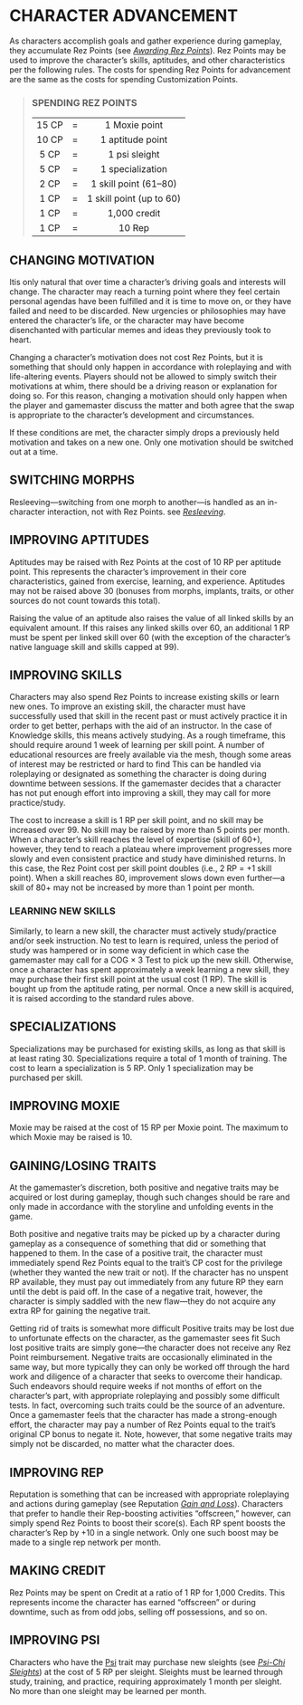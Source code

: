 # CHARACTER ADVANCEMENT

As characters accomplish goals and gather experience
during gameplay, they accumulate Rez Points (see
[*Awarding Rez Points*](../11/12-gamemastering.md#awarding-rez-points)).
Rez Points may be used
to improve the character’s skills, aptitudes, and other
characteristics per the following rules. The costs for
spending Rez Points for advancement are the same as
the costs for spending Customization Points.

<blockquote class="table">

### SPENDING REZ POINTS

<div class="smart-columns">
<div>

|           |   |                               |
| :-------: |:-:| :----------------------------:|
|   15 CP   | = | 1 Moxie point                 |
|   10 CP   | = | 1 aptitude point              |
|   5 CP    | = | 1 psi sleight                 |
|   5 CP    | = | 1 specialization              |
|   2 CP    | = | 1 skill point (61–80)         |
|   1 CP    | = | 1 skill point (up to 60)      |
|   1 CP    | = | 1,000 credit                  |
|   1 CP    | = | 10 Rep                        |

</div></div>
</blockquote>


## CHANGING MOTIVATION

Itis only natural that over time a character’s driving
goals and interests will change. The character may
reach a turning point where they feel certain personal
agendas have been fulfilled and it is time to move on,
or they have failed and need to be discarded. New
urgencies or philosophies may have entered the
character’s life, or the character may have become
disenchanted with particular memes and ideas they
previously took to heart.

Changing a character’s motivation does not cost
Rez Points, but it is something that should only
happen in accordance with roleplaying and with
life-altering events. Players should not be allowed
to simply switch their motivations at whim, there
should be a driving reason or explanation for doing
so. For this reason, changing a motivation should only
happen when the player and gamemaster discuss the
matter and both agree that the swap is appropriate to
the character’s development and circumstances.

If these conditions are met, the character simply
drops a previously held motivation and takes on a
new one. Only one motivation should be switched
out at a time.

## SWITCHING MORPHS

Resleeving—switching from one morph to another—is
handled as an in-character interaction, not with Rez
Points. see
[*Resleeving*](../09/02-resleeving.md).

## IMPROVING APTITUDES

Aptitudes may be raised with Rez Points at the cost of
10 RP per aptitude point. This represents the character’s
improvement in their core characteristics, gained from
exercise, learning, and experience. Aptitudes may not
be raised above 30 (bonuses from morphs, implants,
traits, or other sources do not count towards this total).

Raising the value of an aptitude also raises the
value of all linked skills by an equivalent amount. If
this raises any linked skills over 60, an additional
1 RP must be spent per linked skill over 60 (with the
exception of the character’s native language skill and
skills capped at 99).

## IMPROVING SKILLS

Characters may also spend Rez Points to increase
existing skills or learn new ones. To improve an existing
skill, the character must have successfully used that
skill in the recent past or must actively practice it in
order to get better, perhaps with the aid of an instructor.
In the case of Knowledge skills, this means actively
studying. As a rough timeframe, this should require
around 1 week of learning per skill point. A number
of educational resources are freely available via the
mesh, though some areas of interest may be restricted
or hard to find This can be handled via
roleplaying or designated as something the
character is doing during downtime between
sessions. If the gamemaster decides that a
character has not put enough effort into
improving a skill, they may call for more
practice/study.

The cost to increase a skill is 1 RP per skill
point, and no skill may be increased over 99.
No skill may be raised by more than 5 points
per month. When a character’s skill reaches
the level of expertise (skill of 60+), however,
they tend to reach a plateau where improvement
progresses more slowly and even consistent
practice and study have diminished
returns. In this case, the Rez Point cost per
skill point doubles (i.e., 2 RP = +1 skill point).
When a skill reaches 80, improvement slows
down even further—a skill of 80+ may not
be increased by more than 1 point per month.

### LEARNING NEW SKILLS

Similarly, to learn a new skill, the character
must actively study/practice and/or seek
instruction. No test to learn is required,
unless the period of study was hampered
or in some way deficient in which case the
gamemaster may call for a COG × 3 Test
to pick up the new skill. Otherwise, once a
character has spent approximately a week
learning a new skill, they may purchase their
first skill point at the usual cost (1 RP). The
skill is bought up from the aptitude rating,
per normal. Once a new skill is acquired, it is
raised according to the standard rules above.

## SPECIALIZATIONS

Specializations may be purchased for existing
skills, as long as that skill is at least
rating 30. Specializations require a total
of 1 month of training. The cost to learn a
specialization is 5 RP. Only 1 specialization
may be purchased per skill.

## IMPROVING MOXIE

Moxie may be raised at the cost of 15 RP per
Moxie point. The maximum to which Moxie
may be raised is 10.

## GAINING/LOSING TRAITS

At the gamemaster’s discretion, both positive
and negative traits may be acquired or lost
during gameplay, though such changes should
be rare and only made in accordance with the
storyline and unfolding events in the game.

Both positive and negative traits may be
picked up by a character during gameplay
as a consequence of something that did or
something that happened to them. In the
case of a positive trait, the character must
immediately spend Rez Points equal to the
trait’s CP cost for the privilege (whether they
wanted the new trait or not). If the character
has no unspent RP available, they must pay
out immediately from any future RP they
earn until the debt is paid off. In the case
of a negative trait, however, the character is
simply saddled with the new flaw—they do
not acquire any extra RP for gaining the
negative trait.

Getting rid of traits is somewhat more difficult
Positive traits may be lost due to unfortunate
effects on the character, as the gamemaster
sees fit Such lost positive traits are
simply gone—the character does not receive
any Rez Point reimbursement. Negative traits
are occasionally eliminated in the same way,
but more typically they can only be worked
off through the hard work and diligence of a
character that seeks to overcome their handicap.
Such endeavors should require weeks if
not months of effort on the character’s part,
with appropriate roleplaying and possibly
some difficult tests. In fact, overcoming such
traits could be the source of an adventure.
Once a gamemaster feels that the character
has made a strong-enough effort, the character
may pay a number of Rez Points equal
to the trait’s original CP bonus to negate it.
Note, however, that some negative traits may
simply not be discarded, no matter what the
character does.

## IMPROVING REP

Reputation is something that can be
increased with appropriate roleplaying and
actions during gameplay (see Reputation
[*Gain and Loss*](../11/12-gamemastering.md#reputation-gain-and-loss)).
Characters that prefer to handle their Rep-boosting activities
“offscreen,” however, can simply spend Rez
Points to boost their score(s). Each RP spent
boosts the character’s Rep by +10 in a single
network. Only one such boost may be made
to a single rep network per month.

## MAKING CREDIT

Rez Points may be spent on Credit at a ratio
of 1 RP for 1,000 Credits. This represents
income the character has earned “offscreen”
or during downtime, such as from odd jobs,
selling off possessions, and so on.

## IMPROVING PSI

Characters who have the [Psi](./03-traits.md#psi) trait
may purchase new sleights (see
[*Psi-Chi Sleights*](../07/02-psi.md#psi-chi-sleights))
at the cost of 5 RP per
sleight. Sleights must be learned through
study, training, and practice, requiring
approximately 1 month per sleight. No more
than one sleight may be learned per month.